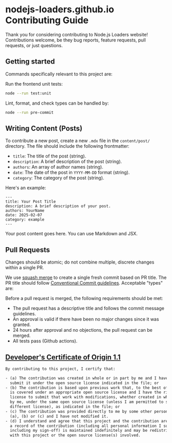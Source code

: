 # nodejs-loaders.github.io Contributing Guide

Thank you for considering contributing to Node.js Loaders website! Contributions welcome, be they bug reports, feature requests, pull requests, or just questions.

## Getting started

Commands specifically relevant to this project are:

Run the frontend unit tests:
```bash
node --run test:unit
```

Lint, format, and check types can be handled by:
```bash
node --run pre-commit
```

## Writing Content (Posts)

To contribute a new post, create a new `.mdx` file in the `content/post/` directory. The file should include the following frontmatter:

- `title`: The title of the post (string).
- `description`: A brief description of the post (string).
- `authors`: An array of author names (string).
- `date`: The date of the post in `YYYY-MM-DD` format (string).
- `category`: The category of the post (string).

Here's an example:

```mdx
---
title: Your Post Title
description: A brief description of your post.
authors: YourName
date: 2025-02-07
category: example
---
```

Your post content goes here. You can use Markdown and JSX.

## Pull Requests

Changes should be atomic; do not combine multiple, discrete changes within a single PR.

We use [squash merge](https://docs.github.com/en/pull-requests/collaborating-with-pull-requests/incorporating-changes-from-a-pull-request/about-pull-request-merges#squash-and-merge-your-commits) to create a single fresh commit based on PR title. The PR title should follow [Conventional Commit guidelines](https://www.conventionalcommits.org/en/v1.0.0/). Acceptable "types" are:

Before a pull request is merged, the following requirements should be met:

- The pull request has a descriptive title and follows the commit message guidelines.
- An approval is valid if there have been no major changes since it was granted.
- 24 hours after approval and no objections, the pull request can be merged.
- All tests pass (Github actions).

## [Developer's Certificate of Origin 1.1](https://developercertificate.org)

```txt
By contributing to this project, I certify that:

- (a) The contribution was created in whole or in part by me and I have the right to
  submit it under the open source license indicated in the file; or
- (b) The contribution is based upon previous work that, to the best of my knowledge,
  is covered under an appropriate open source license and I have the right under that
  license to submit that work with modifications, whether created in whole or in part
  by me, under the same open source license (unless I am permitted to submit under a
  different license), as indicated in the file; or
- (c) The contribution was provided directly to me by some other person who certified
  (a), (b) or (c) and I have not modified it.
- (d) I understand and agree that this project and the contribution are public and that
  a record of the contribution (including all personal information I submit with it,
  including my sign-off) is maintained indefinitely and may be redistributed consistent
  with this project or the open source license(s) involved.
```
